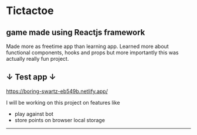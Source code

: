 # Tictactoe
## game made using Reactjs framework

Made more as freetime app than learning app. 
Learned more about functional components, hooks and props
but more importantly this was actually really fun project.

## ↓ Test app ↓

https://boring-swartz-eb549b.netlify.app/


I will be working on this project on features like
 - play against bot
 - store points on browser local storage

 ---